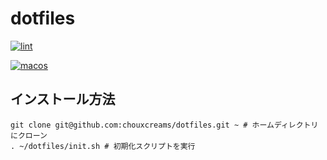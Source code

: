 # dotfiles

[![lint](https://github.com/chouxcreams/dotfiles/actions/workflows/lint.yml/badge.svg)](https://github.com/chouxcreams/dotfiles/actions/workflows/lint.yml)

[![macos](https://github.com/chouxcreams/dotfiles/actions/workflows/macos.yml/badge.svg)](https://github.com/chouxcreams/dotfiles/actions/workflows/macos.yml)

## インストール方法

``` shell
git clone git@github.com:chouxcreams/dotfiles.git ~ # ホームディレクトリにクローン
. ~/dotfiles/init.sh # 初期化スクリプトを実行
```

